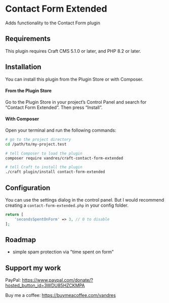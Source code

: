 # Contact Form Extended

Adds functionality to the Contact Form plugin

## Requirements

This plugin requires Craft CMS 5.1.0 or later, and PHP 8.2 or later.

## Installation

You can install this plugin from the Plugin Store or with Composer.

#### From the Plugin Store

Go to the Plugin Store in your project’s Control Panel and search for “Contact Form Extended”. Then press “Install”.

#### With Composer

Open your terminal and run the following commands:

```bash
# go to the project directory
cd /path/to/my-project.test

# tell Composer to load the plugin
composer require vandres/craft-contact-form-extended

# tell Craft to install the plugin
./craft plugin/install contact-form-extended
```

## Configuration

You can use the settings dialog in the control panel. But I would recommend creating a `contact-form-extended.php` in your config folder.

```php
return [
    'secondsSpentOnForm' => 3, // 0 to disable
];

```

## Roadmap

- simple spam protection via "time spent on form"

## Support my work

PayPal: https://www.paypal.com/donate/?hosted_button_id=3WDU85HZCKMPA

Buy me a coffee: https://buymeacoffee.com/vandres
